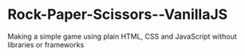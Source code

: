 # Rock-Paper-Scissors--VanillaJS

Making a simple game using plain HTML, CSS and JavaScript without libraries or frameworks
